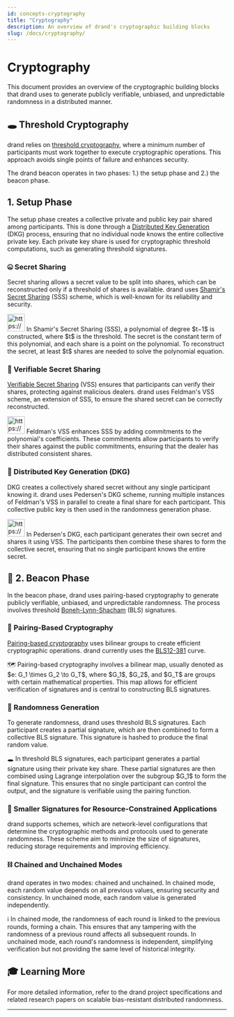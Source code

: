```yaml
---
id: concepts-cryptography
title: "Cryptography"
description: An overview of drand's cryptographic building blocks
slug: /docs/cryptography/
---
```

# Cryptography

This document provides an overview of the cryptographic building blocks that drand uses to generate publicly verifiable, unbiased, and unpredictable randomness in a distributed manner. 

## 🕳️ Threshold Cryptography

drand relies on [threshold cryptography](https://en.wikipedia.org/wiki/Threshold_cryptosystem), where a minimum number of participants must work together to execute cryptographic operations. This approach avoids single points of failure and enhances security.

The drand beacon operates in two phases: 1.) the setup phase and 2.) the beacon phase.

## 1. Setup Phase

The setup phase creates a collective private and public key pair shared among participants. This is done through a [Distributed Key Generation](https://en.wikipedia.org/wiki/Distributed_key_generation) (DKG) process, ensuring that no individual node knows the entire collective private key. Each private key share is used for cryptographic threshold computations, such as generating threshold signatures.

### 🤐 Secret Sharing

Secret sharing allows a secret value to be split into shares, which can be reconstructed only if a threshold of shares is available. drand uses [Shamir's Secret Sharing](https://en.wikipedia.org/wiki/Shamir%27s_secret_sharing) (SSS) scheme, which is well-known for its reliability and security.

<aside>
<img src="https://www.notion.so/icons/mathematics_green.svg" alt="https://www.notion.so/icons/mathematics_green.svg" width="40px" /> In Shamir's Secret Sharing (SSS), a polynomial of degree $t−1$ is constructed, where $t$ is the threshold. The secret is the constant term of this polynomial, and each share is a point on the polynomial. To reconstruct the secret, at least $t$ shares are needed to solve the polynomial equation.

</aside>

### 🤫 Verifiable Secret Sharing

[Verifiable Secret Sharing](https://en.wikipedia.org/wiki/Verifiable_secret_sharing) (VSS) ensures that participants can verify their shares, protecting against malicious dealers. drand uses Feldman's VSS scheme, an extension of SSS, to ensure the shared secret can be correctly reconstructed.

<aside>
<img src="https://www.notion.so/icons/mathematics_green.svg" alt="https://www.notion.so/icons/mathematics_green.svg" width="40px" /> Feldman's VSS enhances SSS by adding commitments to the polynomial's coefficients. These commitments allow participants to verify their shares against the public commitments, ensuring that the dealer has distributed consistent shares.

</aside>

### 🔑 Distributed Key Generation (DKG)

DKG creates a collectively shared secret without any single participant knowing it. drand uses Pedersen's DKG scheme, running multiple instances of Feldman's VSS in parallel to create a final share for each participant. This collective public key is then used in the randomness generation phase.

<aside>
<img src="https://www.notion.so/icons/mathematics_green.svg" alt="https://www.notion.so/icons/mathematics_green.svg" width="40px" /> In Pedersen's DKG, each participant generates their own secret and shares it using VSS. The participants then combine these shares to form the collective secret, ensuring that no single participant knows the entire secret.

</aside>

## 🚨 2. Beacon Phase

In the beacon phase, drand uses pairing-based cryptography to generate publicly verifiable, unbiased, and unpredictable randomness. The process involves threshold [Boneh-Lynn-Shacham](https://en.wikipedia.org/wiki/BLS_digital_signature) (BLS) signatures.

### 👫 Pairing-Based Cryptography

[Pairing-based cryptography](https://en.wikipedia.org/wiki/Pairing-based_cryptography) uses bilinear groups to create efficient cryptographic operations. drand currently uses the [BLS12-381](https://hackmd.io/@benjaminion/bls12-381) curve.

<aside>
🗺️ Pairing-based cryptography involves a bilinear map, usually denoted as $e: G_1 \times G_2 \to G_T$, where $G_1$, $G_2$, and $G_T$ are groups with certain mathematical properties. This map allows for efficient verification of signatures and is central to constructing BLS signatures.

</aside>

### 🎲 Randomness Generation

To generate randomness, drand uses threshold BLS signatures. Each participant creates a partial signature, which are then combined to form a collective BLS signature. This signature is hashed to produce the final random value.

<aside>
🕳️ In threshold BLS signatures, each participant generates a partial signature using their private key share. These partial signatures are then combined using Lagrange interpolation over the subgroup $G_1$ to form the final signature. This ensures that no single participant can control the output, and the signature is verifiable using the pairing function.

</aside>

### 🔏 Smaller Signatures for Resource-Constrained Applications

drand supports schemes, which are network-level configurations that determine the cryptographic methods and protocols used to generate randomness.  These scheme aim to minimize the size of signatures, reducing storage requirements and improving efficiency.

### ⛓️ Chained and Unchained Modes

drand operates in two modes: chained and unchained. In chained mode, each random value depends on all previous values, ensuring security and consistency. In unchained mode, each random value is generated independently.

<aside>
ℹ️ In chained mode, the randomness of each round is linked to the previous rounds, forming a chain. This ensures that any tampering with the randomness of a previous round affects all subsequent rounds. In unchained mode, each round's randomness is independent, simplifying verification but not providing the same level of historical integrity.

</aside>

## 🎓 Learning More

For more detailed information, refer to the drand project specifications and related research papers on scalable bias-resistant distributed randomness.

---
